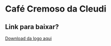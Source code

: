 Café Cremoso da Cleudi
======================


Link para baixar?
----

[Download da logo aqui](https://github.com/andresilvadev/cafe-cremoso-cleudi.git) 
